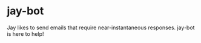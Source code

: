 # jay-bot
Jay likes to send emails that require near-instantaneous responses. jay-bot is here to help!
